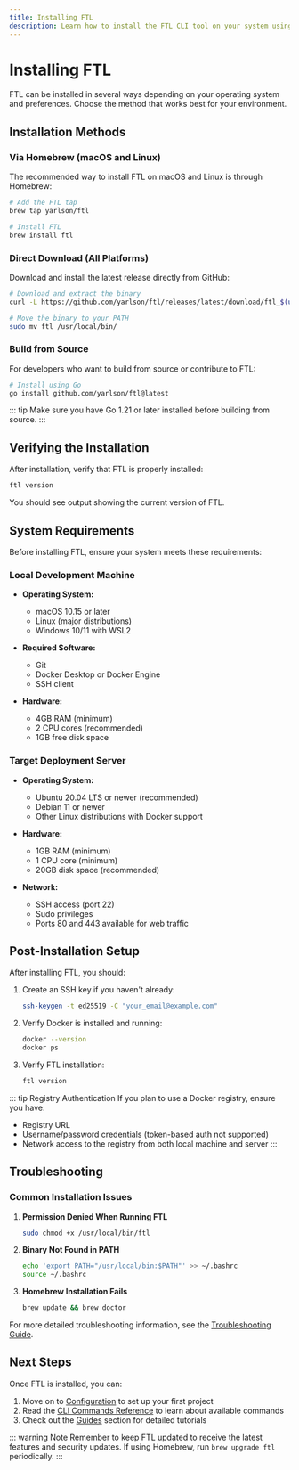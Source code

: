 ```yaml
---
title: Installing FTL
description: Learn how to install the FTL CLI tool on your system using various methods
---
```


# Installing FTL

FTL can be installed in several ways depending on your operating system and preferences. Choose the method that works best for your environment.

## Installation Methods

### Via Homebrew (macOS and Linux)

The recommended way to install FTL on macOS and Linux is through Homebrew:

```bash
# Add the FTL tap
brew tap yarlson/ftl

# Install FTL
brew install ftl
```

### Direct Download (All Platforms)

Download and install the latest release directly from GitHub:

```bash
# Download and extract the binary
curl -L https://github.com/yarlson/ftl/releases/latest/download/ftl_$(uname -s)_$(uname -m).tar.gz | tar xz

# Move the binary to your PATH
sudo mv ftl /usr/local/bin/
```

### Build from Source

For developers who want to build from source or contribute to FTL:

```bash
# Install using Go
go install github.com/yarlson/ftl@latest
```

::: tip
Make sure you have Go 1.21 or later installed before building from source.
:::

## Verifying the Installation

After installation, verify that FTL is properly installed:

```bash
ftl version
```

You should see output showing the current version of FTL.

## System Requirements

Before installing FTL, ensure your system meets these requirements:

### Local Development Machine

- **Operating System:**
  - macOS 10.15 or later
  - Linux (major distributions)
  - Windows 10/11 with WSL2

- **Required Software:**
  - Git
  - Docker Desktop or Docker Engine
  - SSH client

- **Hardware:**
  - 4GB RAM (minimum)
  - 2 CPU cores (recommended)
  - 1GB free disk space

### Target Deployment Server

- **Operating System:**
  - Ubuntu 20.04 LTS or newer (recommended)
  - Debian 11 or newer
  - Other Linux distributions with Docker support

- **Hardware:**
  - 1GB RAM (minimum)
  - 1 CPU core (minimum)
  - 20GB disk space (recommended)

- **Network:**
  - SSH access (port 22)
  - Sudo privileges
  - Ports 80 and 443 available for web traffic

## Post-Installation Setup

After installing FTL, you should:

1. Create an SSH key if you haven't already:

   ```bash
   ssh-keygen -t ed25519 -C "your_email@example.com"
   ```

2. Verify Docker is installed and running:

   ```bash
   docker --version
   docker ps
   ```

3. Verify FTL installation:
   ```bash
   ftl version
   ```

::: tip Registry Authentication
If you plan to use a Docker registry, ensure you have:

- Registry URL
- Username/password credentials (token-based auth not supported)
- Network access to the registry from both local machine and server
  :::

## Troubleshooting

### Common Installation Issues

1. **Permission Denied When Running FTL**

   ```bash
   sudo chmod +x /usr/local/bin/ftl
   ```

2. **Binary Not Found in PATH**

   ```bash
   echo 'export PATH="/usr/local/bin:$PATH"' >> ~/.bashrc
   source ~/.bashrc
   ```

3. **Homebrew Installation Fails**
   ```bash
   brew update && brew doctor
   ```

For more detailed troubleshooting information, see the [Troubleshooting Guide](/reference/troubleshooting).

## Next Steps

Once FTL is installed, you can:

1. Move on to [Configuration](./configuration.md) to set up your first project
2. Read the [CLI Commands Reference](/reference/cli-commands) to learn about available commands
3. Check out the [Guides](/guides/) section for detailed tutorials

::: warning Note
Remember to keep FTL updated to receive the latest features and security updates. If using Homebrew, run `brew upgrade ftl` periodically.
:::
